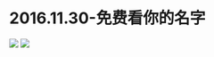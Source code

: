 # 2016.11.30-免费看你的名字
![](https://bilicoverimg.github.io/2016/2016.11.30-b站《你的名字。》同城线下邀约送票观影活动开始.png)
![](https://bilicover2016.github.io/2016.11.30.jpg)